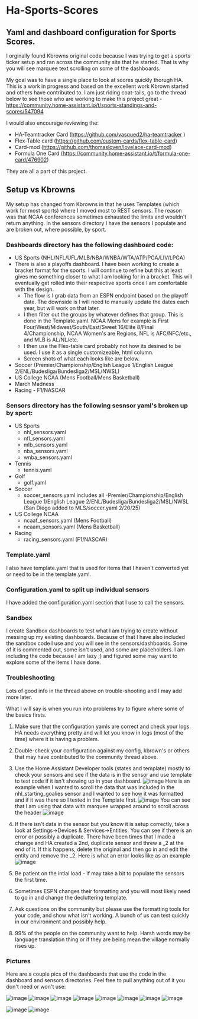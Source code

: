# Ha-Sports-Scores

## Yaml and dashboard configuration for Sports Scores.  
I orginally found Kbrowns original code because I was trying to get a sports ticker setup and ran across the community site that he started.  That is why you will see marquee text scrolling on some of the dashboards.  

My goal was to have a single place to look at scores quickly thorugh HA.  This is a work in progress and based on the excellent work Kbrown started and others have contributed to.  I am just riding coat-tails, go to the thread below to see those who are working to make this project great - https://community.home-assistant.io/t/sports-standings-and-scores/547094

I would also encourage reviewing the:
  - HA-Teamtracker Card (https://github.com/vasqued2/ha-teamtracker )
  - Flex-Table card (https://github.com/custom-cards/flex-table-card)
  - Card-mod (https://github.com/thomasloven/lovelace-card-mod)
  - Formula One Card (https://community.home-assistant.io/t/formula-one-card/476902)
    
They are all a part of this project.
           
## Setup vs Kbrowns
My setup has changed from Kbrowns in that he uses Templates (which work for most sports) where I moved most to REST sensors.  The reason was that NCAA conferences sometimes exhausted the limits and wouldn't return anything.  In the sensors directory I have the sensors I populate and are broken out, where possible, by sport.

### Dashboards directory has the following dashboard code: 
- US Sports (NHL/NFL/UFL/MLB/NBA/WNBA/WTA/ATP/PGA/LIV/LPGA)
- There is also a playoffs dashboard.  I have been working to create a bracket format for the sports.  I will continue to refine but this at least gives me something closer to what I am looking for in a bracket.  This will eventually get rolled into their respective sports once I am comfortable with the design.
  - The flow is I grab data from an ESPN endpoint based on the playoff date.  The downside is I will need to manually update the dates each year, but will work on that later.
  - I then filter out the groups by whatever defines that group.  This is done in the Template.yaml. NCAA Mens for example is First Four/West/Midwest/South/East/Sweet 16/Elite 8/Final 4/Championship, NCAA Women's are Regions, NFL is AFC/NFC/etc., and MLB is AL/NL/etc.
  - I then use the Flex-table card probably not how its desined to be used.  I use it as a single customizeable, html column.
  - Screen shots of what each looks like are below.
- Soccer (Premier/Championship/English League 1/English League 2/ENL/Budesliga/Bundesliga2/MSL/NWSL)
- US College NCAA (Mens Football/Mens Basketball)
- March Madness
- Racing - F1/NASCAR

### Sensors directory has the following sesnsor yaml's broken up by sport: 
- US Sports
  - nhl_sensors.yaml
  - nfl_sensors.yaml
  - mlb_sensors.yaml
  - nba_sensors.yaml
  - wnba_sensors.yaml
- Tennis
  - tennis.yaml
- Golf
  - golf.yaml
- Soccer
  - soccer_sensors.yaml includes all -Premier/Championship/English League 1/English League 2/ENL/Budesliga/Bundesliga2/MSL/NWSL (San Diego added to MLS/soccer.yaml 2/20/25)
- US College NCAA
  - ncaaf_sensors.yaml (Mens Football)
  - ncaam_sensors.yaml (Mens Basketball)
- Racing
  - racing_sensors.yaml (F1/NASCAR)
  
### Template.yaml
I also have template.yaml that is used for items that I haven't converted yet or need to be in the template.yaml.

### Configuration.yaml to split up individual sensors
I have added the configuration.yaml section that I use to call the sensors.

### Sandbox
I create Sandbox dashboards to test what I am trying to create without messing up my existing dashboards.  Because of that I have also included the sandbox code I use and you will see in the sensors/dashboards.  Some of it is commented out, some isn't used, and some are placeholders.  I am including the code because I am lazy ;) and figured some may want to explore some of the items I have done.

### Troubleshooting
Lots of good info in the thread above on trouble-shooting and I may add more later.

What I will say is when you run into problems try to figure where some of the basics firsts.
1. Make sure that the configuration yamls are correct and check your logs.  HA needs everything pretty and will let you know in logs (most of the time) where it is having a problem.
2. Double-check your configuration against my config, kbrown's or others that may have contributed to the community thread above.
3. Use the Home Assistant Developer tools (states and template) mostly to check your sensors and see if the data is in the sensor and use template to test code if it isn't showing up in your dashboard.
   ![image](https://github.com/user-attachments/assets/7594977f-8e22-4c73-9988-e5a324181485)
   Here is an example when I wanted to scroll the data that was included in the nhl_starting_goalies sensor and I wanted to see how it was formatted and if it was there so I tested in the Template first.
   ![image](https://github.com/user-attachments/assets/ef3367b7-24fa-4f68-bcbf-8b7bd78caa83)
   You can see that I am using that data with marquee wrapped around to scroll across the header
   ![image](https://github.com/user-attachments/assets/31ca9dfb-bc37-4102-ac53-2eed7c740eaf)

5. If there isn't data in the sensor but you know it is setup correctly, take a look at Settings->Devices & Services->Entities.  You can see if there is an error or possibly a duplicate.  There have been times that I made a change and HA created a 2nd, duplicate sensor and threw a _2 at the end of it.  If this happens, delete the original and then go in and edit the entity and remove the _2.
   Here is what an error looks like as an example
   ![image](https://github.com/user-attachments/assets/20d56dc5-4b5e-4932-8719-b53bd70fb886)
6. Be patient on the intial load - if may take a bit to populate the sensors the first time.
7. Sometimes ESPN changes their formatting and you will most likely need to go in and change the decluttering template.
8. Ask questions on the community but please use the formatting tools for your code, and show what isn't working.  A bunch of us can test quickly in our environment and possibly help.
9. 99% of the people on the community want to help.  Harsh words may be language translation thing or if they are being mean the village normally rises up.

### Pictures
Here are a couple pics of the dashboards that use the code in the dashboard and sensors directories.  Feel free to pull anything out of it you don't need or won't use:

![image](https://github.com/user-attachments/assets/6424c963-fbe8-49f3-8fa2-9ce729889c79)
![image](https://github.com/user-attachments/assets/f420e4c7-e26a-4705-a805-1a983c972a6d)
![image](https://github.com/user-attachments/assets/6f5bc9eb-6a67-444a-bcff-a70020db93a2)
![image](https://github.com/user-attachments/assets/62adf59c-5f28-481e-80a4-675d863c0617)
![image](https://github.com/user-attachments/assets/ad30e6da-c7e0-407c-80f1-dc452e9d01b1)
![image](https://github.com/user-attachments/assets/8a3abe26-048f-4eec-99f2-58b89ebfbd94)
![image](https://github.com/user-attachments/assets/02ad26b9-35ed-48d3-b5ed-7f8113823e5a)
![image](https://github.com/user-attachments/assets/7a2c1ec1-0b48-4570-bf90-960a47bf6ef8)






![image](https://github.com/user-attachments/assets/b37e0bed-0c38-45ed-80ae-e08d5a85f11f)
![image](https://github.com/user-attachments/assets/5ee2a06c-c46a-4496-b5a1-41ef5be23d08)
